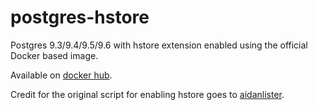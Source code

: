 # postgres-hstore

Postgres 9.3/9.4/9.5/9.6 with hstore extension enabled using the official Docker based image.

Available on [docker hub](https://hub.docker.com/r/mislavcimpersak/postgres_hstore/).

Credit for the original script for enabling hstore goes to [aidanlister](https://github.com/aidanlister/postgres-hstore).
